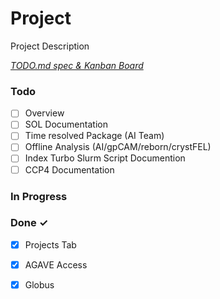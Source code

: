 # Project

Project Description

<em>[TODO.md spec & Kanban Board](https://bit.ly/3fCwKfM)</em>

### Todo

- [ ] Overview  
- [ ] SOL Documentation  
- [ ] Time resolved Package (AI Team)  
- [ ] Offline Analysis (AI/gpCAM/reborn/crystFEL)  
- [ ] Index Turbo Slurm Script Documention  
- [ ] CCP4 Documentation  

### In Progress


### Done ✓

- [x] Projects Tab  
- [x] AGAVE Access  
- [x] Globus  

